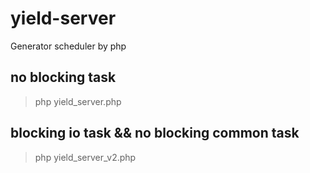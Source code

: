 # yield-server
Generator scheduler by php

## no blocking task
> php yield_server.php

## blocking io task && no blocking common task
> php yield_server_v2.php 